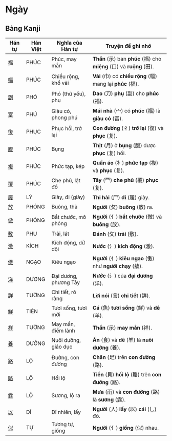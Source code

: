 # Ngày

## Bảng Kanji

| Hán tự | Hán Việt | Nghĩa của Hán tự | Truyện để ghi nhớ |
|---|---|---|---|
| [福](https://mazii.net/vi-VN/search/kanji/javi/%E7%A6%8F) | PHÚC | Phúc, may mắn | **Thần** (示) ban **phúc** (福) cho **miệng** (口) và **ruộng** (田). |
| [幅](https://mazii.net/vi-VN/search/kanji/javi/%E5%B9%85) | PHÚC | Chiều rộng, khổ vải | **Vải** (巾) có **chiều rộng** (幅) mang lại **phúc** (福). |
| [副](https://mazii.net/vi-VN/search/kanji/javi/%E5%89%AF) | PHÓ | Phó (thứ yếu), phụ | **Dao** (刀) **phụ** (副) cho **phúc** (福). |
| [富](https://mazii.net/vi-VN/search/kanji/javi/%E5%AF%8C) | PHÚ | Giàu có, phong phú | **Mái nhà** (宀) có **phúc** (福) là **giàu có** (富). |
| [復](https://mazii.net/vi-VN/search/kanji/javi/%E5%BE%A9) | PHỤC | Phục hồi, trở lại | **Con đường** (彳) **trở lại** (復) và **phục** (复). |
| [腹](https://mazii.net/vi-VN/search/kanji/javi/%E8%85%B9) | PHÚC | Bụng | **Thịt** (月) ở **bụng** (腹) được **phục** (复) hồi. |
| [複](https://mazii.net/vi-VN/search/kanji/javi/%E8%A4%87) | PHỨC | Phức tạp, kép | **Quần áo** (衤) **phức tạp** (複) và **phục** (复). |
| [覆](https://mazii.net/vi-VN/search/kanji/javi/%E8%A6%86) | PHÚC | Che phủ, lật đổ | **Tây** (覀) **che phủ** (覆) **phục** (复). |
| [履](https://mazii.net/vi-VN/search/kanji/javi/%E5%B1%A5) | LÝ | Giày, đi (giày) | **Thi hài** (尸) **đi** (履) giày. |
| [放](https://mazii.net/vi-VN/search/kanji/javi/%E6%94%BE) | PHÓNG | Buông, thả | **Người** (攵) **buông** (放) ra. |
| [倣](https://mazii.net/vi-VN/search/kanji/javi/%E5%80%A3) | PHỎNG | Bắt chước, mô phỏng | **Người** (亻) **bắt chước** (倣) và **buông** (放). |
| [敷](https://mazii.net/vi-VN/search/kanji/javi/%E6%95%B7) | PHU | Trải, lát | **Đánh** (攵) **trải** (敷). |
| [激](https://mazii.net/vi-VN/search/kanji/javi/%E6%BF%80) | KÍCH | Kích động, dữ dội | **Nước** (氵) **kích động** (激). |
| [傲](https://mazii.net/vi-VN/search/kanji/javi/%E5%82%B2) | NGẠO | Kiêu ngạo | **Người** (亻) **kiêu ngạo** (傲) như **người chạy** (敖). |
| [洋](https://mazii.net/vi-VN/search/kanji/javi/%E6%B4%8B) | DƯƠNG | Đại dương, phương Tây | **Nước** (氵) của **đại dương** (洋). |
| [詳](https://mazii.net/vi-VN/search/kanji/javi/%E8%A9%B3) | TƯỜNG | Chi tiết, rõ ràng | **Lời nói** (言) **chi tiết** (詳). |
| [鮮](https://mazii.net/vi-VN/search/kanji/javi/%E9%AE%AE) | TIÊN | Tươi sống, tươi mới | **Cá** (魚) **tươi sống** (鮮) và **dê** (羊). |
| [祥](https://mazii.net/vi-VN/search/kanji/javi/%E7%A5%A5) | TƯỜNG | May mắn, điềm lành | **Thần** (示) **may mắn** (祥). |
| [養](https://mazii.net/vi-VN/search/kanji/javi/%E9%A4%8A) | DƯỠNG | Nuôi dưỡng, giáo dục | **Ăn** (食) và **dê** (羊) là **nuôi dưỡng** (養). |
| [路](https://mazii.net/vi-VN/search/kanji/javi/%E8%B7%AF) | LỘ | Đường, con đường | **Chân** (足) trên **con đường** (路). |
| [賂](https://mazii.net/vi-VN/search/kanji/javi/%E8%B3%82) | LỘ | Hối lộ | **Tiền** (貝) **hối lộ** (賂) trên **con đường** (路). |
| [露](https://mazii.net/vi-VN/search/kanji/javi/%E9%9C%B2) | LỘ | Sương, lộ ra | **Mưa** (雨) và **con đường** (路) là **sương** (露). |
| [以](https://mazii.net/vi-VN/search/kanji/javi/%E4%BB%A5) | DĨ | Dĩ nhiên, lấy | **Người** (人) **lấy** (以) **cái** (乚) đó. |
| [似](https://mazii.net/vi-VN/search/kanji/javi/%E4%BC%BC) | TỰ | Tương tự, giống | **Người** (亻) **giống** (似) nhau. |

